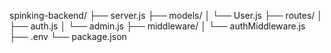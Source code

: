 spinking-backend/
├── server.js
├── models/
│   └── User.js
├── routes/
│   ├── auth.js
│   └── admin.js
├── middleware/
│   └── authMiddleware.js
├── .env
└── package.json
